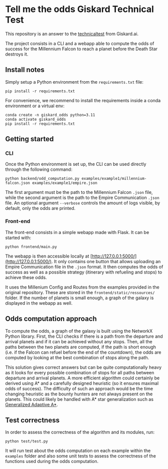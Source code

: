 # Tell me the odds Giskard Technical Test

This repository is an answer to the [technicaltest](https://github.com/lioncowlionant/developer-test/tree/main) from
Giskard.ai.

The project consists in a CLI and a webapp able to compute the odds of success
for the Millennium Falcon to reach a planet before the Death Star destroys it. 


## Install notes
Simply setup a Python environment from the `requirements.txt` file: 

```
pip install -r requirements.txt
```
For convenience, we recommend to install the requirements inside a conda environment or a virtual env: 
```
conda create -n giskard_odds python=3.11
conda activate giskard_odds
pip install -r requirements.txt
```

## Getting started

### CLI
Once the Python environment is set up, the CLI can be used directly through the following command: 

```
python backend/odd_computation.py examples/example1/millennium-falcon.json examples/example1/empire.json
```

The first argument must be the path to the Millennium Falcon `.json` file, while the second argument is the path to the Empire Communication `.json` file. An optional argument `--verbose` controls the amount of logs visible, by default, only the odds are printed. 

### Front-end

The front-end consists in a simple webapp made with Flask. It can be started with: 

```
python frontend/main.py
```

The webapp is then accessible locally at [http://127.0.0.1:5000/](http://127.0.0.1:5000/). It only contains one button that allows uploading an Empire Communication file in the `.json` format. It then computes the odds of success as well as a possible strategy (itinerary with refueling and stops) to achieve these odds.

It uses the Millenium Config and Routes from the examples provided in the original repository. These are stored in the `frontend/static/ressources/` folder. If the number of planets is small enough, a graph of the galaxy is displayed in the webapp as well. 

## Odds computation approach

To compute the odds, a graph of the galaxy is built using the NetworkX Python library. First, the CLI checks if there is a path from the departure and arrival planets and if it can be achieved without any stops. Then, all the paths between the two planets are computed, if the path is short enough (i.e. if the Falcon can refuel before the end of the countdown), the odds are computed by looking at the best combination of stops along the path. 

This solution gives correct answers but can be quite computationally heavy as it looks for every possible combination of stops for all paths between departure and arrival planets. A more efficient algorithm could certainly be derived using A* and a carefully designed heuristic (so it ensures maximal odds of success). The difficulty of such an approach would be the time changing heuristic as the bounty hunters are not always present on the planets. This could likely be handled with A* star generalization such as [Generalized Adaptive A*](http://idm-lab.org/bib/abstracts/papers/aamas08b.pdf). 


## Test correctness

In order to assess the correctness of the algorithm and its modules, run:
```
python test/test.py
```

It will run test about the odds computation on each example within the
`examples` folder and also some unit tests to assess the correctness of the
functions used during the odds computation.
